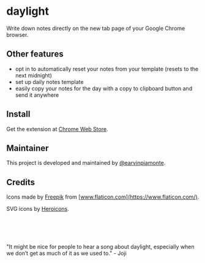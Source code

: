 # daylight

Write down notes directly on the new tab page of your Google Chrome browser.

## Other features

- opt in to automatically reset your notes from your template (resets to the next midnight)
- set up daily notes template
- easily copy your notes for the day with a copy to clipboard button and send it anywhere

## Install

Get the extension at [Chrome Web Store](https://earvinpiamonte.com).

## Maintainer

This project is developed and maintained by [@earvinpiamonte](https://twitter.com/earvinpiamonte).

## Credits

Icons made by [Freepik](https://www.flaticon.com/authors/freepik) from [www.flaticon.com](https://www.flaticon.com/).

SVG icons by [Heroicons](https://heroicons.dev/).

<br>
<br>
<br>
<br>
"It might be nice for people to hear a song about daylight, especially when we don’t get as much of it as we used to." - Joji
